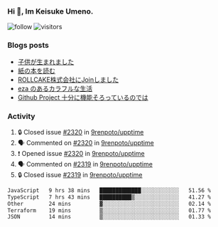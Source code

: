 ### Hi 👋, Im Keisuke Umeno.

<!--
**9renpoto/9renpoto** is a ✨ _special_ ✨ repository because its `README.md` (this file) appears on your GitHub profile.

Here are some ideas to get you started:

- 🔭 I’m currently working on ...
- 🌱 I’m currently learning ...
- 👯 I’m looking to collaborate on ...
- 🤔 I’m looking for help with ...
- 💬 Ask me about ...
- 📫 How to reach me: ...
- 😄 Pronouns: ...
- ⚡ Fun fact: ...
-->

![follow](https://img.shields.io/github/followers/9renpoto?label=Follow&style=social)
![visitors](https://komarev.com/ghpvc/?username=9renpoto&label=Profile%20views&color=0e75b6&style=flat)

### Blogs posts

<!-- BLOG-POST-LIST:START -->
- [子供が生まれました](https://9renpoto.win/entry/2024/04/18/hello-world)
- [紙の本を読む](https://9renpoto.win/entry/2024/02/25/reading-papar-book)
- [ROLLCAKE株式会社にJoinしました](https://9renpoto.win/entry/2024/02/11/join)
- [eza のあるカラフルな生活](https://9renpoto.win/entry/2024/02/01/eza)
- [Github Project 十分に機能そろっているのでは](https://9renpoto.win/entry/2024/01/14/gh-projects)
<!-- BLOG-POST-LIST:END -->

### Activity

<!--START_SECTION:activity-->
1. 🔒 Closed issue [#2320](https://github.com/9renpoto/upptime/issues/2320) in [9renpoto/upptime](https://github.com/9renpoto/upptime)
2. 🗣 Commented on [#2320](https://github.com/9renpoto/upptime/issues/2320#issuecomment-2103440946) in [9renpoto/upptime](https://github.com/9renpoto/upptime)
3. ❗ Opened issue [#2320](https://github.com/9renpoto/upptime/issues/2320) in [9renpoto/upptime](https://github.com/9renpoto/upptime)
4. 🗣 Commented on [#2319](https://github.com/9renpoto/upptime/issues/2319#issuecomment-2103378255) in [9renpoto/upptime](https://github.com/9renpoto/upptime)
5. 🔒 Closed issue [#2319](https://github.com/9renpoto/upptime/issues/2319) in [9renpoto/upptime](https://github.com/9renpoto/upptime)
<!--END_SECTION:activity-->

<!--START_SECTION:waka-->

```txt
JavaScript   9 hrs 38 mins   █████████████░░░░░░░░░░░░   51.56 %
TypeScript   7 hrs 43 mins   ██████████▒░░░░░░░░░░░░░░   41.27 %
Other        24 mins         ▓░░░░░░░░░░░░░░░░░░░░░░░░   02.14 %
Terraform    19 mins         ▒░░░░░░░░░░░░░░░░░░░░░░░░   01.77 %
JSON         14 mins         ▒░░░░░░░░░░░░░░░░░░░░░░░░   01.33 %
```

<!--END_SECTION:waka-->
